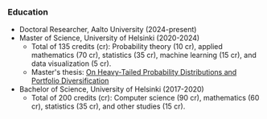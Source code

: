 ### Education

- Doctoral Researcher, Aalto University (2024-present)
- Master of Science, University of Helsinki (2020-2024)
  - Total of 135 credits (cr): Probability theory (10 cr), applied mathematics (70 cr), statistics (35 cr), machine learning (15 cr), and data visualization (5 cr).
  - Master's thesis: [On Heavy-Tailed Probability Distributions and Portfolio Diversification](https://helda.helsinki.fi/handle/10138/357424)
- Bachelor of Science, University of Helsinki (2017-2020)
  - Total of 200 credits (cr): Computer science (90 cr), mathematics (60 cr), statistics (35 cr), and other studies (15 cr).

<!---
Jsos17/Jsos17 is a ✨ special ✨ repository because its `README.md` (this file) appears on your GitHub profile.
You can click the Preview link to take a look at your changes.
--->
